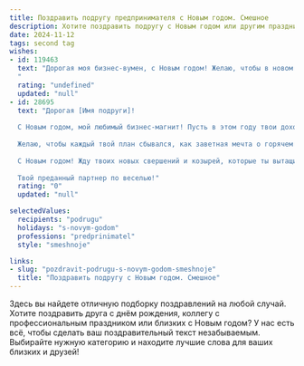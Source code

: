 ```yaml
---
title: Поздравить подругу предпринимателя с Новым годом. Смешное
description: Хотите поздравить подругу с Новым годом или другим праздником? Наш ИИ создаст незабываемое поздравление, а вы обязательно выделитесь среди других.  
date: 2024-11-12
tags: second tag
wishes:
- id: 119463
  text: "Дорогая моя бизнес-вумен, с Новым годом! Желаю, чтобы в новом году твой бизнес процветал настолько, что тебе придётся нанять команду личных шопперов для расходования всего заработанного! Пусть конкуренты завидуют молча, а клиенты  —  рассыпаются в благодарностях и оставляют только пятизвездочные отзывы!  Пусть шампанское льётся рекой, а  дед Мороз принесет тебе не только подарки, но и магическую таблетку от налоговой инспекции!  Счастья, успехов и  пусть  в твоем кошельке  всегда  живет  веселый  плюсик!
  "
  rating: "undefined"
  updated: "null"
- id: 28695
  text: "Дорогая [Имя подруги]!
  
  С Новым годом, мой любимый бизнес-магнит! Пусть в этом году твои доходы растут, как ёлка под ставкой рефинансирования, а конкуренты пусть прячутся, как подарки от Деда Мороза на чердаке!
  
  Желаю, чтобы каждый твой план сбывался, как заветная мечта о горячем шоколаде в офисе! Пусть твоя креативность бьёт ключом, а клиенты стоят в очереди, как на распродаже в Черную пятницу!
  
  С Новым годом! Жду твоих новых свершений и козырей, которые ты вытащишь из рукава, как настоящий джинн бизнеса! Поднимаю бокал за твои успешные сделки и креативные идеи, которые взорвут этот год!
  
  Твой преданный партнер по веселью!"
  rating: "0"
  updated: "null"

selectedValues:
  recipients: "podrugu"
  holidays: "s-novym-godom"
  professions: "predprinimatel"
  style: "smeshnoje"

links:
- slug: "pozdravit-podrugu-s-novym-godom-smeshnoje"
  title: "Поздравить подругу с Новым годом. Смешное"
---
```


Здесь вы найдете отличную подборку поздравлений на любой случай. 
Хотите поздравить друга с днём рождения, коллегу с профессиональным праздником или близких с Новым годом? У нас есть всё, чтобы сделать ваш поздравительный текст незабываемым. Выбирайте нужную категорию и находите лучшие слова для ваших близких и друзей!
